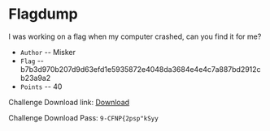 # Flagdump
I was working on a flag when my computer crashed, can you find it for me?

* `Author` -- Misker
* `Flag` -- b7b3d970b207d9d63efd1e5935872e4048da3684e4e4c7a887bd2912cb23a9a2
* `Points` -- 40

Challenge Download link: [Download](https://drive.google.com/open?id=0B1pzl0SnBzBrR2pQNWQ3N3hkSEU)

Challenge Download Pass: `9-CFNP{2psp"kSyy`
